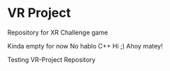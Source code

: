 # VR Project
Repository for XR Challenge game

Kinda empty for now 
No hablo C++
Hi
;)
Ahoy matey!

Testing VR-Project Repository